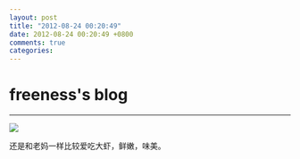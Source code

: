 ```yaml
---
layout: post
title: "2012-08-24 00:20:49"
date: 2012-08-24 00:20:49 +0800
comments: true
categories: 
---
```


# freeness's blog

----------

![](http://okqmqrbgo.bkt.clouddn.com/201208240020491.jpg)

>
还是和老妈一样比较爱吃大虾，鲜嫩，味美。